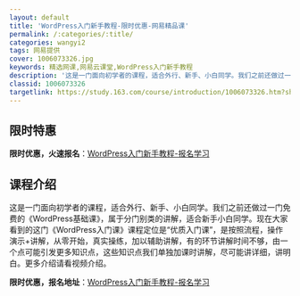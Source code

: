 ```yaml
---
layout: default
title: 'WordPress入门新手教程-限时优惠-网易精品课'
permalink: /:categories/:title/
categories: wangyi2
tags: 网易提供
cover: 1006073326.jpg
keywords: 精选网课,网易云课堂,WordPress入门新手教程
description: '这是一门面向初学者的课程，适合外行、新手、小白同学。我们之前还做过一门免费的《WordPress基础课》，属于分门别类的'
classid: 1006073326
targetlink: https://study.163.com/course/introduction/1006073326.htm?share=1&shareId=1025206652&utm_campaign=share&utm_medium=iphoneShare&utm_source=&utm_u=1025206652
---
```


## 限时特惠

**限时优惠，火速报名**：[WordPress入门新手教程-报名学习](https://study.163.com/course/introduction/1006073326.htm?share=1&shareId=1025206652&utm_campaign=share&utm_medium=iphoneShare&utm_source=&utm_u=1025206652)

## 课程介绍

这是一门面向初学者的课程，适合外行、新手、小白同学。我们之前还做过一门免费的《WordPress基础课》，属于分门别类的讲解，适合新手小白同学。现在大家看到的这门《WordPress入门课》课程定位是“优质入门课”，是按照流程，操作演示+讲解，从零开始，真实操练，加以辅助讲解，有的环节讲解时间不够，由一个点可能引发更多知识点，这些知识点我们单独加课时讲解，尽可能讲详细，讲明白。更多介绍请看视频介绍。

**限时优惠，报名地址**：[WordPress入门新手教程-报名学习](https://study.163.com/course/introduction/1006073326.htm?share=1&shareId=1025206652&utm_campaign=share&utm_medium=iphoneShare&utm_source=&utm_u=1025206652)

